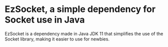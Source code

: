 # EzSocket, a simple dependency for Socket use in Java

EzSocket is a dependency made in Java JDK 11 that simplifies the use of the Socket library, making it easier to use for newbies.

